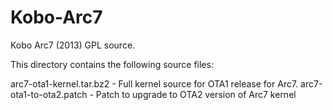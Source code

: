 Kobo-Arc7
=========

Kobo Arc7 (2013) GPL source.

This directory contains the following source files:

arc7-ota1-kernel.tar.bz2 - Full kernel source for OTA1 release for Arc7.
arc7-ota1-to-ota2.patch - Patch to upgrade to OTA2 version of Arc7 kernel

